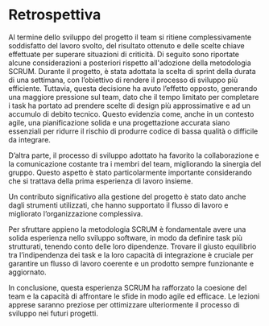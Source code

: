 # Retrospettiva

Al termine dello sviluppo del progetto il team si ritiene complessivamente soddisfatto del lavoro svolto, del risultato ottenuto e delle scelte chiave effettuate per superare situazioni di criticità. Di seguito sono riportate alcune considerazioni a posteriori rispetto all'adozione della metodologia SCRUM.
Durante il progetto, è stata adottata la scelta di sprint della durata di una settimana, con l’obiettivo di rendere il processo di sviluppo più efficiente. Tuttavia, questa decisione ha avuto l’effetto opposto, generando una maggiore pressione sul team, dato che il tempo limitato per completare i task ha portato ad prendere scelte di design più approssimative e ad un accumulo di debito tecnico. Questo evidenzia come, anche in un contesto agile, una pianificazione solida e una progettazione accurata siano essenziali per ridurre il rischio di produrre codice di bassa qualità o difficile da integrare.

D’altra parte, il processo di sviluppo adottato ha favorito la collaborazione e la comunicazione costante tra i membri del team, migliorando la sinergia del gruppo. Questo aspetto è stato particolarmente importante considerando che si trattava della prima esperienza di lavoro insieme.

Un contributo significativo alla gestione del progetto è stato dato anche dagli strumenti utilizzati, che hanno supportato il flusso di lavoro e migliorato l’organizzazione complessiva.

Per sfruttare appieno la metodologia SCRUM è fondamentale avere una solida esperienza nello sviluppo software, in modo da definire task più strutturati, tenendo conto delle loro dipendenze. Trovare il giusto equilibrio tra l’indipendenza dei task e la loro capacità di integrazione è cruciale per garantire un flusso di lavoro coerente e un prodotto sempre funzionante e aggiornato.

In conclusione, questa esperienza SCRUM ha rafforzato la coesione del team e la capacità di affrontare le sfide in modo agile ed efficace. Le lezioni apprese saranno preziose per ottimizzare ulteriormente il processo di sviluppo nei futuri progetti.

